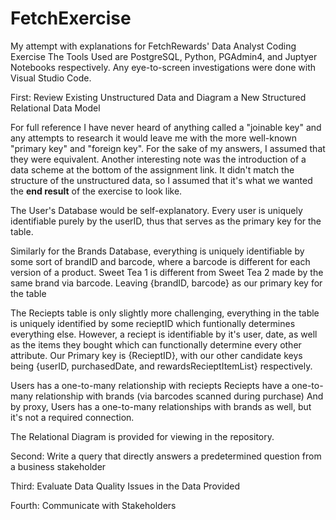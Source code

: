 # FetchExercise
My attempt with explanations for FetchRewards' Data Analyst Coding Exercise
The Tools Used are PostgreSQL, Python, PGAdmin4, and Juptyer Notebooks respectively. Any eye-to-screen investigations were done with Visual Studio Code.

First: Review Existing Unstructured Data and Diagram a New Structured Relational Data Model

For full reference I have never heard of anything called a "joinable key" and any attempts to research it would leave me with the more well-known "primary key" and "foreign key". For the sake of my answers, I assumed that they were equivalent. Another interesting note was the introduction of a data scheme at the bottom of the assignment link. It didn't match the structure of the unstructured data, so I assumed that it's what we wanted the **end result** of the exercise to look like.

The User's Database would be self-explanatory. Every user is uniquely identifiable purely by the userID, thus that serves as the primary key for the table.

Similarly for the Brands Database, everything is uniquely identifiable by some sort of brandID and barcode, where a barcode is different for each version of a product. Sweet Tea 1 is different from Sweet Tea 2 made by the same brand via barcode. Leaving {brandID, barcode} as our primary key for the table

The Reciepts table is only slightly more challenging, everything in the table is uniquely identified by some recieptID which funtionally determines everything else. However, a reciept is identifiable by it's user, date, as well as the items they bought which can functionally determine every other attribute. Our Primary key is {RecieptID}, with our other candidate keys being {userID, purchasedDate, and rewardsRecieptItemList} respectively.

Users has a one-to-many relationship with reciepts
Reciepts have a one-to-many relationship with brands (via barcodes scanned during purchase)
And by proxy, Users has a one-to-many relationships with brands as well, but it's not a required connection.

The Relational Diagram is provided for viewing in the repository.

Second: Write a query that directly answers a predetermined question from a business stakeholder

Third: Evaluate Data Quality Issues in the Data Provided

Fourth: Communicate with Stakeholders
